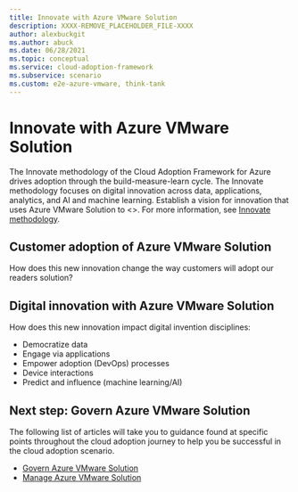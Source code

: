 ```yaml
---
title: Innovate with Azure VMware Solution
description: XXXX-REMOVE_PLACEHOLDER_FILE-XXXX
author: alexbuckgit
ms.author: abuck
ms.date: 06/28/2021
ms.topic: conceptual
ms.service: cloud-adoption-framework
ms.subservice: scenario
ms.custom: e2e-azure-vmware, think-tank
---
```


# Innovate with Azure VMware Solution

The Innovate methodology of the Cloud Adoption Framework for Azure drives adoption through the build-measure-learn cycle. The Innovate methodology focuses on digital innovation across data, applications, analytics, and AI and machine learning. Establish a vision for innovation that uses Azure VMware Solution to <<why would you innovate with this scenario>>. For more information, see [Innovate methodology](../../innovate/index.md).

## Customer adoption of Azure VMware Solution

How does this new innovation change the way customers will adopt our readers solution?

## Digital innovation with Azure VMware Solution

How does this new innovation impact digital invention disciplines:

- Democratize data
- Engage via applications
- Empower adoption (DevOps) processes
- Device interactions
- Predict and influence (machine learning/AI)

## Next step: Govern Azure VMware Solution

The following list of articles will take you to guidance found at specific points throughout the cloud adoption journey to help you be successful in the cloud adoption scenario.

- [Govern Azure VMware Solution](./govern.md)
- [Manage Azure VMware Solution](./manage.md)
